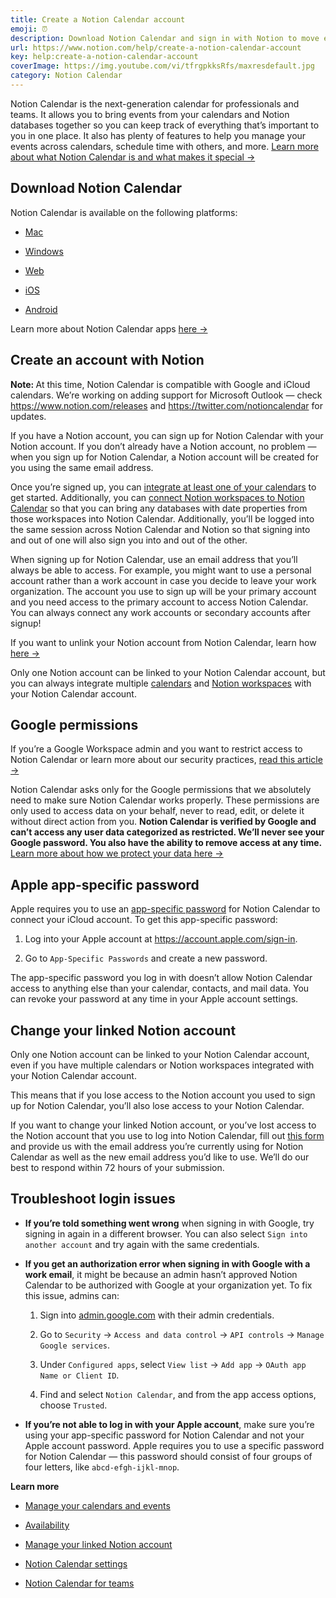 ```yaml
---
title: Create a Notion Calendar account
emoji: ⏰
description: Download Notion Calendar and sign in with Notion to move effortlessly between work and meetings ⏰
url: https://www.notion.com/help/create-a-notion-calendar-account
key: help:create-a-notion-calendar-account
coverImage: https://img.youtube.com/vi/tfrgpkksRfs/maxresdefault.jpg
category: Notion Calendar
---
```


Notion Calendar is the next-generation calendar for professionals and teams. It allows you to bring events from your calendars and Notion databases together so you can keep track of everything that’s important to you in one place. It also has plenty of features to help you manage your events across calendars, schedule time with others, and more. [Learn more about what Notion Calendar is and what makes it special →](https://www.notion.com/product/calendar)

## Download Notion Calendar

Notion Calendar is available on the following platforms:

* [Mac](https://www.notion.com/product/calendar/download/mac)

* [Windows](https://www.notion.com/product/calendar/download/windows)

* [Web](https://calendar.notion.com/)

* [iOS](https://www.notion.com/product/calendar/download/ios)

* [Android](https://www.notion.com/product/calendar/download/android)

Learn more about Notion Calendar apps [here →](https://www.notion.com/help/notion-calendar-apps)

## Create an account with Notion

**Note:&#x20;**&#x41;t this time, Notion Calendar is <!-- -->compatible with Google and iCloud calendars. We’re working on adding support for Microsoft Outlook — check <https://www.notion.com/releases> and <https://twitter.com/notioncalendar> for updates.

If you have a Notion account, you can sign up for Notion Calendar with your Notion account. If you don’t already have a Notion account, no problem — when you sign up for Notion Calendar, a Notion account will be created for you using the same email address.

Once you’re signed up, you can [integrate at least one of your calendars](https://www.notion.com/help/manage-your-calendars-and-events) to get started. Additionally, you can [connect Notion workspaces to Notion Calendar](https://www.notion.com/help/use-notion-calendar-with-notion) so that you can bring any databases with date properties from those workspaces into Notion Calendar. Additionally, you’ll be logged into the same session across Notion Calendar and Notion so that signing into and out of one will also sign you into and out of the other.

When signing up for Notion Calendar, use an email address that you’ll always be able to access. For example, you might want to use a personal account rather than a work account in case you decide to leave your work organization. The account you use to sign up will be your primary account and you need access to the primary account to access Notion Calendar. You can always connect any work accounts or secondary accounts after signup!

If you want to unlink your Notion account from Notion Calendar, learn how [here →](https://www.notion.com/help/create-a-notion-calendar-account#change-your-linked-notion-account)

Only one Notion account can be linked to your Notion Calendar account, but you can always integrate multiple [calendars](https://www.notion.com/help/manage-your-calendars-and-events) and [Notion workspaces](https://www.notion.com/help/use-notion-calendar-with-notion) with your Notion Calendar account.

## Google permissions

If you’re a Google Workspace admin and you want to restrict access to Notion Calendar or learn more about our security practices, [read this article →](https://www.notion.com/help/notion-calendar-security-practices)

Notion Calendar asks only for the Google permissions that we absolutely need to make sure Notion Calendar works properly. These permissions are only used to access data on your behalf, never to read, edit, or delete it without direct action from you. **Notion Calendar is verified by Google and can’t access any user data categorized as restricted. We’ll never see your Google password. You also have the ability to remove access at any time.&#x20;**[Learn more about how we protect your data here →](https://www.notion.com/help/notion-calendar-security-practices)

## Apple app-specific password

Apple requires you to use an [app-specific password](https://support.apple.com/102654) for Notion Calendar to connect your iCloud account. To get this app-specific password:

1. Log into your Apple account at <https://account.apple.com/sign-in>.

2. Go to `App-Specific Passwords` and create a new password.

The app-specific password you log in with doesn’t allow Notion Calendar access to anything else than your calendar, contacts, and mail data. You can revoke your password at any time in your Apple account settings.

## Change your linked Notion account

Only one Notion account can be linked to your Notion Calendar account, even if you have multiple calendars or Notion workspaces integrated with your Notion Calendar account.

This means that if you lose access to the Notion account you used to sign up for Notion Calendar, you’ll also lose access to your Notion Calendar.

If you want to change your linked Notion account, or you’ve lost access to the Notion account that you use to log into Notion Calendar, fill out [this form](https://dev.notion.so/1b2b35e6e67f801e89d6d36e5169b21c?pvs=21) and provide us with the email address you’re currently using for Notion Calendar as well as the new email address you’d like to use. We’ll do our best to respond within 72 hours of your submission.

## Troubleshoot login issues

* **If you’re told something went wrong** when signing in with Google, try signing in again in a different browser. You can also select `Sign into another account` and try again with the same credentials.

* **If you get an authorization error when signing in with Google with a work email**, it might be because an admin hasn’t approved Notion Calendar to be authorized with Google at your organization yet. To fix this issue, admins can:

  1. Sign into [admin.google.com](http://admin.google.com/) with their admin credentials.

  2. Go to `Security` → `Access and data control` → `API controls` → `Manage Google services`.

  3. Under `Configured apps`, select `View list` → `Add app` → `OAuth app Name or Client ID`.

  4. Find and select `Notion Calendar`, and from the app access options, choose `Trusted`.

* **If you’re not able to log in with your Apple account**, make sure you’re using your app-specific password for Notion Calendar and not your Apple account password. Apple requires you to use a specific password for Notion Calendar — this password should consist of four groups of four letters, like `abcd-efgh-ijkl-mnop`.

**Learn more**

* [Manage your calendars and events](https://www.notion.com/help/manage-your-calendars-and-events)

* [Availability](https://www.notion.com/help/availability-blocking-and-time-zones)

* [Manage your linked Notion account](https://www.notion.com/help/manage-your-google-and-notion-calendar-accounts)

* [Notion Calendar settings](https://www.notion.com/help/notion-calendar-settings)

* [Notion Calendar for teams](https://www.notion.com/help/notion-calendar-for-teams)
